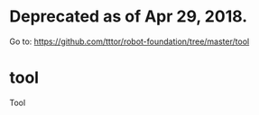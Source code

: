 # Deprecated as of Apr 29, 2018.
Go to: https://github.com/tttor/robot-foundation/tree/master/tool

# tool
Tool

